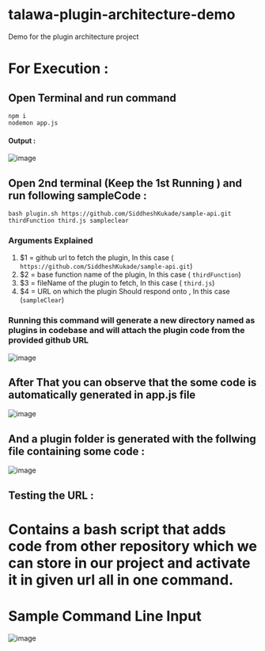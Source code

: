 # talawa-plugin-architecture-demo
Demo for the plugin architecture project 

# For Execution : 

## Open Terminal and run command 
```
npm i 
nodemon app.js
```
#### Output :
![image](https://user-images.githubusercontent.com/65951872/163688812-997ea4ac-5dc7-4114-894c-56c4aec97de6.png)

## Open 2nd terminal (Keep the 1st Running ) and run  following sampleCode :  
``` 
bash plugin.sh https://github.com/SiddheshKukade/sample-api.git thirdFunction third.js sampleclear
```
### Arguments Explained
1. $1 = github url to fetch the plugin, In this case ( `https://github.com/SiddheshKukade/sample-api.git`)
2. $2 = base function name of the plugin, In this case ( `thirdFunction`)
3. $3 = fileName of the plugin to fetch, In this case ( `third.js`)
4. $4 = URL on which the plugin Should respond onto , In this case (`sampleClear`)

### Running this command will generate a new directory named as plugins in codebase and will attach the plugin code from the provided github URL 
 ![image](https://user-images.githubusercontent.com/65951872/163688365-9202ee40-ea3e-4921-a0c6-107e9cf097d0.png)
 
## After That you can observe that the some code is automatically generated in app.js file 
 ![image](https://user-images.githubusercontent.com/65951872/163688617-143fd639-5d20-413c-9538-270f288119c6.png)

## And a plugin folder is generated with the follwing file containing some code :
![image](https://user-images.githubusercontent.com/65951872/163688735-5bbe5346-f8fa-4eec-8f69-669ccd4499ec.png)

## Testing the URL : 


# Contains a bash script that adds code from other repository which we can store in our project and activate it in given url all in one command.
# Sample Command Line Input 
![image](https://user-images.githubusercontent.com/65951872/163675062-6cd1d8f2-ab03-42c5-bb1e-54cc74a6ce0a.png)
